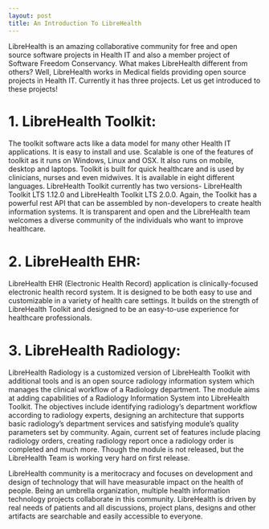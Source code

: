 ```yaml
---
layout: post
title: An Introduction To LibreHealth
---
```



LibreHealth is an amazing collaborative community for free and open source software projects in Health IT and also a member project of Software Freedom Conservancy. What makes LibreHealth different from others? Well, LibreHealth works in Medical fields providing open source projects in Health IT. Currently it has three projects. Let us get introduced to these projects!

# 1. LibreHealth Toolkit:
The toolkit software acts like a data model for many other Health IT applications. It is easy to install and use. Scalable is one of the features of toolkit as it runs on Windows, Linux and OSX. It also runs on mobile, desktop and laptops. Toolkit is built for quick healthcare and is used by clinicians, nurses and even midwives. It is available in eight different languages. LibreHealth Toolkit currently has two versions- LibreHealth Toolkit LTS 1.12.0 and LibreHealth Toolkit LTS 2.0.0. Again, the Toolkit has a powerful rest API that can be assembled by non-developers to create health information systems. It is transparent and open and the LibreHealth team welcomes a diverse community of the individuals who want to improve healthcare. 

# 2. LibreHealth EHR: 
LibreHealth EHR (Electronic Health Record) application is clinically-focused electronic health record system. It is designed to be both easy to use and customizable in a variety of health care settings. It builds on the strength of LibreHealth Toolkit and designed to be an easy-to-use experience for healthcare professionals.

# 3. LibreHealth Radiology:
LibreHealth Radiology is a customized version of LibreHealth Toolkit with additional tools and is an open source radiology information system which manages the clinical workflow of a Radiology department. The module aims at adding capabilities of a Radiology Information System into LibreHealth Toolkit. The objectives include identifying radiology’s department workflow according to radiology experts, designing an architecture that supports basic radiology’s department services and satisfying module’s quality parameters set by community. Again, current set of features include placing radiology orders, creating radiology report once a radiology order is completed and much more. Though the module is not released, but the LibreHealth Team is working very hard on first release.

LibreHealth community is a meritocracy and focuses on development and design of technology that will have measurable impact on the health of people. Being an umbrella organization, multiple health information technology projects collaborate in this community. LibreHealth is driven by real needs of patients and all discussions, project plans, designs and other artifacts are searchable and easily accessible to everyone.

